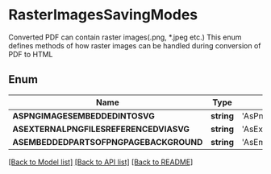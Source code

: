 # RasterImagesSavingModes
Converted PDF can contain raster images(.png, *.jpeg etc.)
This enum defines methods of how raster images can be handled
during conversion of PDF to HTML
            

## Enum
Name | Type | Value
------------ | ------------- | -------------
**ASPNGIMAGESEMBEDDEDINTOSVG** | **string** | 'AsPngImagesEmbeddedIntoSvg'
**ASEXTERNALPNGFILESREFERENCEDVIASVG** | **string** | 'AsExternalPngFilesReferencedViaSvg'
**ASEMBEDDEDPARTSOFPNGPAGEBACKGROUND** | **string** | 'AsEmbeddedPartsOfPngPageBackground'


[[Back to Model list]](../README.md#documentation-for-models) [[Back to API list]](../README.md#documentation-for-api-endpoints) [[Back to README]](../README.md)


